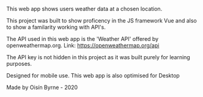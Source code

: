 
This web app shows users weather data at a chosen location.

This project was built to show proficency in the JS framework Vue and also to show a familarity working with API's.

The API used in this web app is the 'Weather API' offered by openweathermap.org. 
Link: https://openweathermap.org/api

The API key is not hidden in this project as it was built purely for learning purposes.

Designed for mobile use. This web app is also optimised for Desktop

Made by Oisín Byrne - 2020